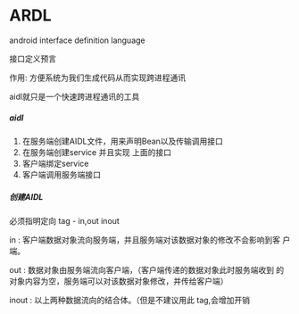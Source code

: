 # ARDL



android interface definition language

接口定义预言

作用: 方便系统为我们生成代码从而实现跨进程通讯

aidl就只是一个快速跨进程通讯的工具



##### aidl

1. 在服务端创建AIDL文件，用来声明Bean以及传输调用接口
2. 在服务端创建service 并且实现 上面的接口
3. 客户端绑定service
4. 客户端调用服务端接口



##### 创建AIDL

必须指明定向 tag - in,out  inout

in : 客户端数据对象流向服务端，并且服务端对该数据对象的修改不会影响到客 户端。

out : 数据对象由服务端流向客户端，（客户端传递的数据对象此时服务端收到 的对象内容为空，服务端可以对该数据对象修改，并传给客户端） 

inout : 以上两种数据流向的结合体。（但是不建议用此 tag,会增加开销